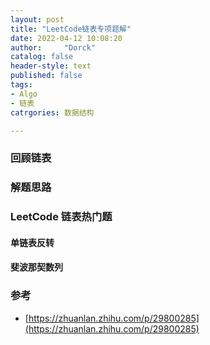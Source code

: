 ```yaml
---
layout: post
title: "LeetCode链表专项题解"
date: 2022-04-12 10:08:20
author:     "Dorck"
catalog: false
header-style: text
published: false
tags: 
- Algo
- 链表
catrgories: 数据结构

---
```


### 回顾链表



### 解题思路



### LeetCode 链表热门题

#### 单链表反转



#### 斐波那契数列



### 参考

- [https://zhuanlan.zhihu.com/p/29800285](https://zhuanlan.zhihu.com/p/29800285)